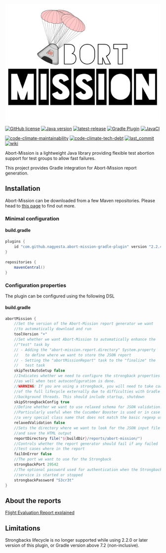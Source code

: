 ![Abort-Mission](.github/assets/Abort-Mission-logo_export_transparent_640.png)

[![GitHub license](https://img.shields.io/github/license/nagyesta/abort-mission-gradle-plugin?color=informational)](https://raw.githubusercontent.com/nagyesta/abort-mission-gradle-plugin/main/LICENSE)
[![Java version](https://img.shields.io/badge/Java%20version-8-yellow?logo=java)](https://img.shields.io/badge/Java%20version-8-yellow?logo=java)
[![latest-release](https://img.shields.io/github/v/tag/nagyesta/abort-mission-gradle-plugin?color=blue&logo=git&label=releases&sort=semver)](https://github.com/nagyesta/abort-mission-gradle-plugin/releases)
[![Gradle Plugin](https://img.shields.io/badge/gradle-plugin-blue?logo=gradle)](https://plugins.gradle.org/plugin/com.github.nagyesta.abort-mission-gradle-plugin)
[![JavaCI](https://img.shields.io/github/workflow/status/nagyesta/abort-mission-gradle-plugin/JavaCI?logo=github)](https://img.shields.io/github/workflow/status/nagyesta/abort-mission-gradle-plugin/JavaCI?logo=github)

[![code-climate-maintainability](https://img.shields.io/codeclimate/maintainability/nagyesta/abort-mission-gradle-plugin?logo=code%20climate)](https://img.shields.io/codeclimate/maintainability/nagyesta/abort-mission-gradle-plugin?logo=code%20climate)
[![code-climate-tech-debt](https://img.shields.io/codeclimate/tech-debt/nagyesta/abort-mission-gradle-plugin?logo=code%20climate)](https://img.shields.io/codeclimate/tech-debt/nagyesta/abort-mission-gradle-plugin?logo=code%20climate)
[![last_commit](https://img.shields.io/github/last-commit/nagyesta/abort-mission-gradle-plugin?logo=git)](https://img.shields.io/github/last-commit/nagyesta/abort-mission-gradle-plugin?logo=git)
[![wiki](https://img.shields.io/badge/See-Wiki-informational)](https://github.com/nagyesta/abort-mission/wiki)

Abort-Mission is a lightweight Java library providing flexible test abortion support for test groups to allow fast
failures.

This project provides Gradle integration for Abort-Mission report generation.

## Installation

Abort-Mission can be downloaded from a few Maven repositories. Please head to
[this page](https://github.com/nagyesta/abort-mission/wiki/Configuring-our-repository-for-your-build-system)
to find out more.

### Minimal configuration

#### build.gradle

```groovy
plugins {
    id "com.github.nagyesta.abort-mission-gradle-plugin" version "2.2.4"
}

repositories {
    mavenCentral()
}
```

### Configuration properties

The plugin can be configured using the following DSL

#### build.gradle

```groovy
abortMission {
    //Set the version of the Abort-Mission report generator we want
    //to automatically download and run
    toolVersion "+"
    //Set whether we want Abort-Mission to automatically enhance the
    //"test" task by
    // - Adding the "abort-mission.report.directory" System.property
    //   to define where we want to store the JSON report
    // - Setting the "abortMissionReport" task to the "finalize" the
    //   test task 
    skipTestAutoSetup false
    //Indicates whether we need to configure the strongback properties
    //as well when test autoconfiguration is done.
    //WARNING: If you are using a strongback, you will need to take care
    //of the full lifecycle externally due to difficulties with Gradle
    //background threads. This should include startup, shutdown
    skipStrongbackConfig true
    //Define whether we want to use relaxed schema for JSON validation.
    //Particularly useful when the Cucumber Booster is used or in case of
    //a very special class name that does not match the basic regexp used.
    relaxedValidation false
    //Sets the directory where we want to look for the JSON input file
    //and save the HTML output
    reportDirectory file("${buildDir}/reports/abort-mission/")
    //Controls whether the report generator should fail if any failed
    //test cases where in the report
    failOnError false
    //The port we want to use for the Strongback
    strongbackPort 29542
    //The optional password used for authentication when the Strongback
    //service is started or stopped
    strongbackPassword "S3cr3t"
}
```

## About the reports

[Flight Evaluation Report explained](https://github.com/nagyesta/abort-mission/wiki/Flight-Evaluation-Report-explained)

## Limitations

Strongbacks lifecycle is no longer supported while using 2.2.0 or later version of
this plugin, or Gradle version above 7.2 (non-inclusive).
